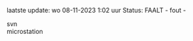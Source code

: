 laatste update: 
wo 08-11-2023  1:02   uur 
Status: FAALT - fout - 
<div class="service R">svn</div><div class="service Y">microstation</div>